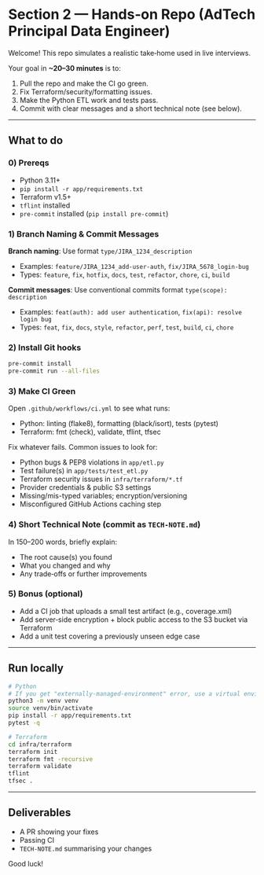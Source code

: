 # Section 2 — Hands‑on Repo (AdTech Principal Data Engineer)

Welcome! This repo simulates a realistic take‑home used in live interviews.

Your goal in **~20–30 minutes** is to:
1) Pull the repo and make the CI go green.
2) Fix Terraform/security/formatting issues.
3) Make the Python ETL work and tests pass.
4) Commit with clear messages and a short technical note (see below).

---

## What to do

### 0) Prereqs
- Python 3.11+
- `pip install -r app/requirements.txt`
- Terraform v1.5+
- `tflint` installed
- `pre-commit` installed (`pip install pre-commit`)

### 1) Branch Naming & Commit Messages
**Branch naming**: Use format `type/JIRA_1234_description`
- Examples: `feature/JIRA_1234_add-user-auth`, `fix/JIRA_5678_login-bug`
- Types: `feature`, `fix`, `hotfix`, `docs`, `test`, `refactor`, `chore`, `ci`, `build`

**Commit messages**: Use conventional commits format `type(scope): description`
- Examples: `feat(auth): add user authentication`, `fix(api): resolve login bug`
- Types: `feat`, `fix`, `docs`, `style`, `refactor`, `perf`, `test`, `build`, `ci`, `chore`

### 2) Install Git hooks
```bash
pre-commit install
pre-commit run --all-files
```

### 3) Make CI Green
Open `.github/workflows/ci.yml` to see what runs:
- Python: linting (flake8), formatting (black/isort), tests (pytest)
- Terraform: fmt (check), validate, tflint, tfsec

Fix whatever fails. Common issues to look for:
- Python bugs & PEP8 violations in `app/etl.py`
- Test failure(s) in `app/tests/test_etl.py`
- Terraform security issues in `infra/terraform/*.tf`
- Provider credentials & public S3 settings
- Missing/mis-typed variables; encryption/versioning
- Misconfigured GitHub Actions caching step

### 4) Short Technical Note (commit as `TECH-NOTE.md`)
In 150–200 words, briefly explain:
- The root cause(s) you found
- What you changed and why
- Any trade‑offs or further improvements

### 5) Bonus (optional)
- Add a CI job that uploads a small test artifact (e.g., coverage.xml)
- Add server‑side encryption + block public access to the S3 bucket via Terraform
- Add a unit test covering a previously unseen edge case

---

## Run locally

```bash
# Python
# If you get "externally-managed-environment" error, use a virtual environment:
python3 -m venv venv
source venv/bin/activate
pip install -r app/requirements.txt
pytest -q

# Terraform
cd infra/terraform
terraform init
terraform fmt -recursive
terraform validate
tflint
tfsec .
```

---

## Deliverables

- A PR showing your fixes
- Passing CI
- `TECH-NOTE.md` summarising your changes

Good luck!
